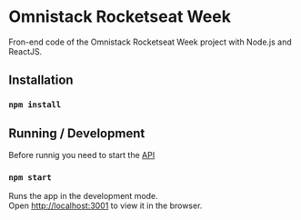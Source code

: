 # Omnistack Rocketseat Week

Fron-end code of the Omnistack Rocketseat Week project with Node.js and ReactJS.

## Installation

### `npm install`

## Running / Development

Before runnig you need to start the [API](https://github.com/dnstld/semana-omnistack-rocketseat-back-end)

### `npm start`

Runs the app in the development mode.<br>
Open [http://localhost:3001](http://localhost:3001) to view it in the browser.